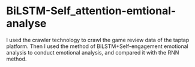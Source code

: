 # BiLSTM-Self_attention-emtional-analyse
I used the crawler technology to crawl the game review data of the taptap platform. Then I used the method of BiLSTM+Self-engagement emotional analysis to conduct emotional analysis, and compared it with the RNN method.
